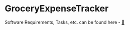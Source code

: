 # GroceryExpenseTracker


Software Requirements, Tasks, etc. can be found here - [🔗](docs/README.md)
